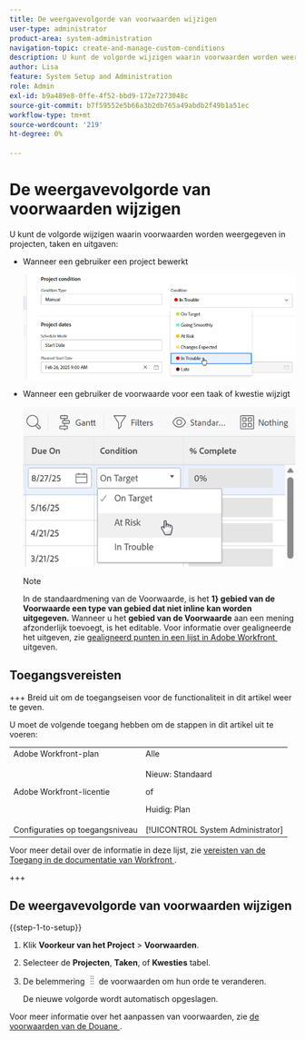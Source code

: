 ```yaml
---
title: De weergavevolgorde van voorwaarden wijzigen
user-type: administrator
product-area: system-administration
navigation-topic: create-and-manage-custom-conditions
description: U kunt de volgorde wijzigen waarin voorwaarden worden weergegeven wanneer een gebruiker een project bewerkt of de voorwaarde voor een taak of uitgave wijzigt.
author: Lisa
feature: System Setup and Administration
role: Admin
exl-id: b9a489e8-0ffe-4f52-bbd9-172e7273048c
source-git-commit: b7f59552e5b66a3b2db765a49abdb2f49b1a51ec
workflow-type: tm+mt
source-wordcount: '219'
ht-degree: 0%

---
```


# De weergavevolgorde van voorwaarden wijzigen

U kunt de volgorde wijzigen waarin voorwaarden worden weergegeven in projecten, taken en uitgaven:

* Wanneer een gebruiker een project bewerkt

  ![&#x200B; voorwaarde van de Verandering wanneer het uitgeven van project &#x200B;](assets/change-condition-edit-project-0825.png)

* Wanneer een gebruiker de voorwaarde voor een taak of kwestie wijzigt

  ![&#x200B; voorwaarde van de Verandering in lijst &#x200B;](assets/change-conditions-list-dropdown-0925.png)

  >[!NOTE]
  >
  >In de standaardmening van de Voorwaarde, is het **1&rbrace; gebied van de Voorwaarde een type van gebied dat niet inline kan worden uitgegeven.** Wanneer u het **gebied van de Voorwaarde** aan een mening afzonderlijk toevoegt, is het editable. Voor informatie over gealigneerde het uitgeven, zie [&#x200B; gealigneerd punten in een lijst in Adobe Workfront &#x200B;](/help/quicksilver/workfront-basics/navigate-workfront/use-lists/inline-edit-objects.md) uitgeven.

## Toegangsvereisten

+++ Breid uit om de toegangseisen voor de functionaliteit in dit artikel weer te geven.

U moet de volgende toegang hebben om de stappen in dit artikel uit te voeren:

<table style="table-layout:auto"> 
 <col> 
 <col> 
 <tbody> 
  <tr> 
   <td role="rowheader">Adobe Workfront-plan</td> 
   <td>Alle</td> 
  </tr> 
  <tr> 
  <tr> 
   <td role="rowheader">Adobe Workfront-licentie</td> 
   <td><p>Nieuw: Standaard</p>
       <p>of</p>
       <p>Huidig: Plan</p></td>
  </tr> 
  </tr> 
  <tr> 
   <td role="rowheader">Configuraties op toegangsniveau</td> 
   <td>[!UICONTROL System Administrator]</td>
  </tr> 
 </tbody> 
</table>

Voor meer detail over de informatie in deze lijst, zie [&#x200B; vereisten van de Toegang in de documentatie van Workfront &#x200B;](/help/quicksilver/administration-and-setup/add-users/access-levels-and-object-permissions/access-level-requirements-in-documentation.md).

+++

## De weergavevolgorde van voorwaarden wijzigen

{{step-1-to-setup}}

1. Klik **Voorkeur van het Project** > **Voorwaarden**.

1. Selecteer de **Projecten**, **Taken**, of **Kwesties** tabel.

1. De belemmering ![&#x200B; pictogram van de Beweging &#x200B;](assets/move-icon---dots.png) de voorwaarden om hun orde te veranderen.

   De nieuwe volgorde wordt automatisch opgeslagen.

Voor meer informatie over het aanpassen van voorwaarden, zie [&#x200B; de voorwaarden van de Douane &#x200B;](../../../administration-and-setup/customize-workfront/create-manage-custom-conditions/custom-conditions.md).

